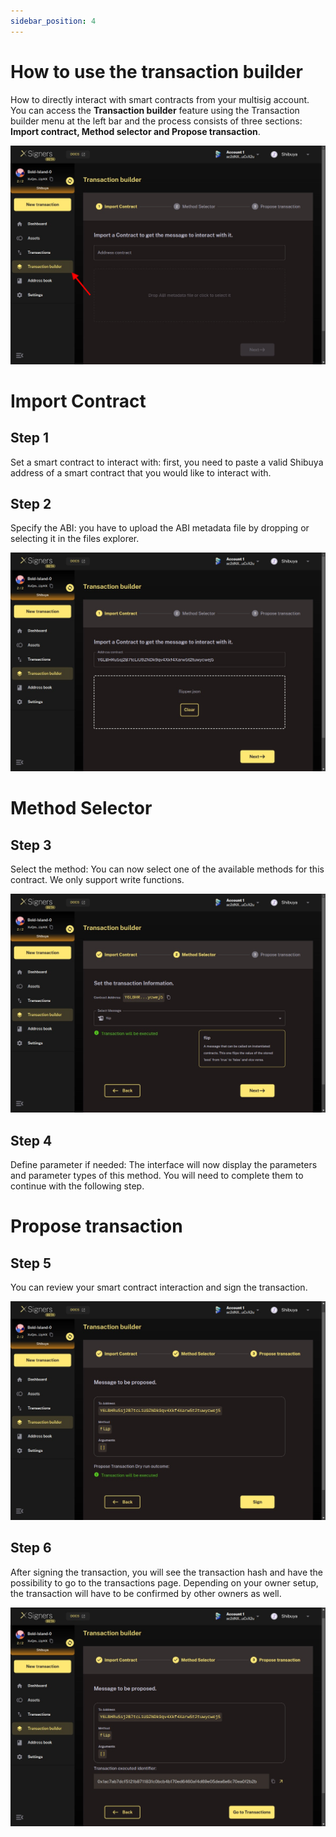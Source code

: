 ```yaml
---
sidebar_position: 4 
---
```


# How to use the transaction builder
How to directly interact with smart contracts from your multisig account. You can access the **Transaction builder** feature using the Transaction builder menu at the left bar and the process consists of three sections: **Import contract, Method selector and Propose transaction**.

![XS Img](./assets/70-Tx-builder-menu.png)

# Import Contract
## Step 1
Set a smart contract to interact with: first, you need to paste a valid Shibuya address of a smart contract that you would like to interact with.

## Step 2
Specify the ABI: you have to upload the ABI metadata file by dropping or selecting it in the files explorer.

![XS Img](./assets/71-Tx-builder-address-metadata.png)

# Method Selector
## Step 3
Select the method: You can now select one of the available methods for this contract. We only support write functions.

![XS Img](./assets/72-Tx-builder-method.png)

## Step 4
Define parameter if needed: The interface will now display the parameters and parameter types of this method. You will need to complete them to continue with the following step.


# Propose transaction
## Step 5
You can review your smart contract interaction and sign the transaction. 

![XS Img](./assets/73-Tx-builder-propose.png)

## Step 6
After signing the transaction, you will see the transaction hash and have the possibility to go to the transactions page. Depending on your owner setup, the transaction will have to be confirmed by other owners as well.

![XS Img](./assets/74-Tx-builder-proposed.png)
